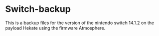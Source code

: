 # Switch-backup
 This is a backup files for the version of the nintendo switch 14.1.2 on the payload Hekate using the firmware Atmosphere.
